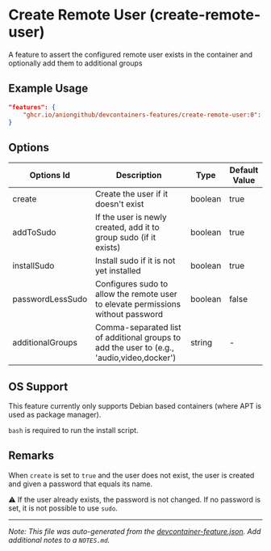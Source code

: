 
# Create Remote User (create-remote-user)

A feature to assert the configured remote user exists in the container and optionally add them to additional groups

## Example Usage

```json
"features": {
    "ghcr.io/aniongithub/devcontainers-features/create-remote-user:0": {}
}
```

## Options

| Options Id | Description | Type | Default Value |
|-----|-----|-----|-----|
| create | Create the user if it doesn't exist | boolean | true |
| addToSudo | If the user is newly created, add it to group sudo (if it exists) | boolean | true |
| installSudo | Install sudo if it is not yet installed | boolean | true |
| passwordLessSudo | Configures sudo to allow the remote user to elevate permissions without password | boolean | false |
| additionalGroups | Comma-separated list of additional groups to add the user to (e.g., 'audio,video,docker') | string | - |

## OS Support

This feature currently only supports Debian based containers (where APT is used as package manager).

`bash` is required to run the install script.

## Remarks

When `create` is set to `true` and the user does not exist, the user is created and given a password that equals its name.

:warning:
If the user already exists, the password is not changed.
If no password is set, it is not possible to use `sudo`.


---

_Note: This file was auto-generated from the [devcontainer-feature.json](https://github.com/aniongithub/devcontainers-features/blob/main/src/create-remote-user/devcontainer-feature.json).  Add additional notes to a `NOTES.md`._
